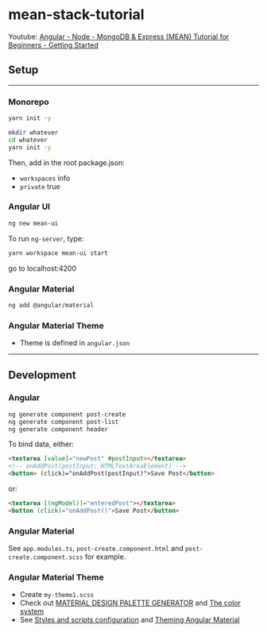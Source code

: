 # mean-stack-tutorial

Youtube: [Angular - Node - MongoDB & Express (MEAN) Tutorial for Beginners - Getting Started](https://youtu.be/1tRLveSyNz8)

## Setup

---

### Monorepo

```bash
yarn init -y

mkdir whatever
cd whatever
yarn init -y
```

Then, add in the root package.json:
- `workspaces` info
- `private` true

### Angular UI

```bash
ng new mean-ui
```

To run `ng-server`, type:

```bash
yarn workspace mean-ui start
```

go to localhost:4200

### Angular Material

```bash
ng add @angular/material
```

### Angular Material Theme

- Theme is defined in `angular.json`
 

---

## Development

### Angular

```bash
ng generate component post-create
ng generate component post-list
ng generate component header
```

To bind data, either:

```html
<textarea [value]="newPost" #postInput></textarea>
<!-- onAddPost(postInput: HTMLTextAreaElement) -->
<button> (click)="onAddPost(postInput)">Save Post</button>
```

or:

```html
<textarea [(ngModel)]="enteredPost"></textarea>
<button (click)="onAddPost()">Save Post</button>
```

### Angular Material

See `app.modules.ts`, `post-create.component.html` and `post-create.component.scss` for example.

### Angular Material Theme

- Create `my-theme1.scss`
- Check out [MATERIAL DESIGN PALETTE GENERATOR](http://mcg.mbitson.com/) and [The color system](https://m2.material.io/design/color/the-color-system.html#tools-for-picking-colors)
- See [Styles and scripts configuration](https://angular.io/guide/workspace-config#styles-and-scripts-configuration) and [Theming Angular Material](https://material.angular.io/guide/theming)
